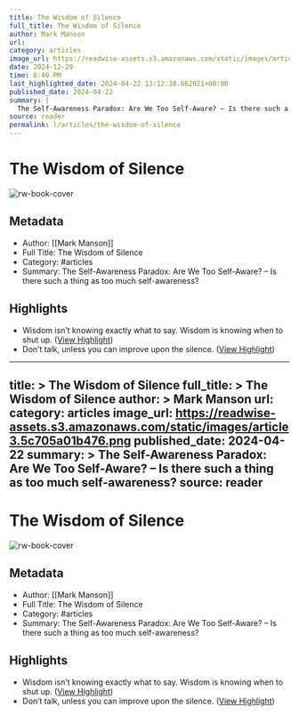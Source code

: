 ```yaml
---
title: The Wisdom of Silence
full_title: The Wisdom of Silence
author: Mark Manson
url: 
category: articles
image_url: https://readwise-assets.s3.amazonaws.com/static/images/article3.5c705a01b476.png
date: 2024-12-29
time: 6:40 PM
last_highlighted_date: 2024-04-22 13:12:38.662921+00:00
published_date: 2024-04-22
summary: |
  The Self-Awareness Paradox: Are We Too Self-Aware? – Is there such a thing as too much self-awareness?
source: reader
permalink: l/articles/the-wisdom-of-silence
---
```

# The Wisdom of Silence

![rw-book-cover](https://readwise-assets.s3.amazonaws.com/static/images/article3.5c705a01b476.png)

## Metadata
- Author: [[Mark Manson]]
- Full Title: The Wisdom of Silence
- Category: #articles
- Summary: The Self-Awareness Paradox: Are We Too Self-Aware? – Is there such a thing as too much self-awareness?

## Highlights
- Wisdom isn’t knowing exactly what to say. Wisdom is knowing when to shut up. ([View Highlight](https://read.readwise.io/read/01hw2yzfmg2zxv338jx52tc9ja))
- Don’t talk, unless you can improve upon the silence. ([View Highlight](https://read.readwise.io/read/01hw2yzpj39wzew3ddj4ked8km))


---
title: >
  The Wisdom of Silence
full_title: >
  The Wisdom of Silence
author: >
  Mark Manson
url: 
category: articles
image_url: https://readwise-assets.s3.amazonaws.com/static/images/article3.5c705a01b476.png
published_date: 2024-04-22
summary: >
  The Self-Awareness Paradox: Are We Too Self-Aware? – Is there such a thing as too much self-awareness?
source: reader
---
# The Wisdom of Silence

![rw-book-cover](https://readwise-assets.s3.amazonaws.com/static/images/article3.5c705a01b476.png)

## Metadata
- Author: [[Mark Manson]]
- Full Title: The Wisdom of Silence
- Category: #articles
- Summary: The Self-Awareness Paradox: Are We Too Self-Aware? – Is there such a thing as too much self-awareness?

## Highlights
- Wisdom isn’t knowing exactly what to say. Wisdom is knowing when to shut up. ([View Highlight](https://read.readwise.io/read/01hw2yzfmg2zxv338jx52tc9ja))
- Don’t talk, unless you can improve upon the silence. ([View Highlight](https://read.readwise.io/read/01hw2yzpj39wzew3ddj4ked8km))


